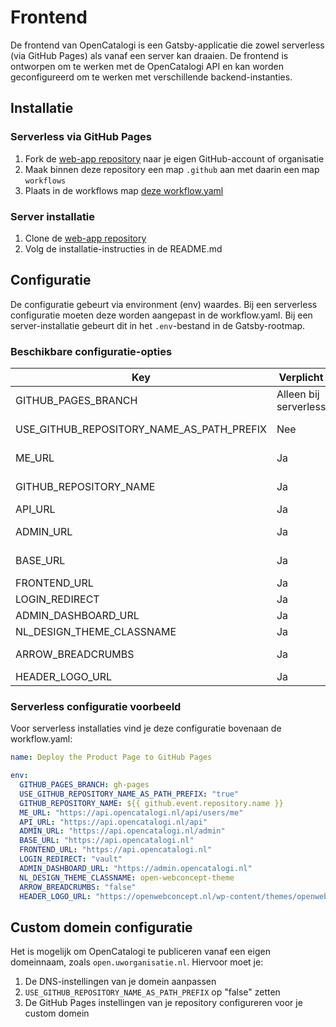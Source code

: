 # Frontend

De frontend van OpenCatalogi is een Gatsby-applicatie die zowel serverless (via GitHub Pages) als vanaf een server kan draaien. De frontend is ontworpen om te werken met de OpenCatalogi API en kan worden geconfigureerd om te werken met verschillende backend-instanties.

## Installatie

### Serverless via GitHub Pages

1. Fork de [web-app repository](https://github.com/OpenCatalogi/web-app) naar je eigen GitHub-account of organisatie
2. Maak binnen deze repository een map `.github` aan met daarin een map `workflows`
3. Plaats in de workflows map [deze workflow.yaml](https://raw.githubusercontent.com/OpenCatalogi/web-app/development/.github/workflows/opencatalogi-page-deploy.yml)

### Server installatie

1. Clone de [web-app repository](https://github.com/OpenCatalogi/web-app)
2. Volg de installatie-instructies in de README.md

## Configuratie

De configuratie gebeurt via environment (env) waardes. Bij een serverless configuratie moeten deze worden aangepast in de workflow.yaml. Bij een server-installatie gebeurt dit in het `.env`-bestand in de Gatsby-rootmap.

### Beschikbare configuratie-opties

| Key | Verplicht | Beschrijving | Type | Standaard/Voorbeeld |
|-----|-----------|--------------|------|-------------------|
| GITHUB_PAGES_BRANCH | Alleen bij serverless | De branch voor page building | string | gh-pages |
| USE_GITHUB_REPOSITORY_NAME_AS_PATH_PREFIX | Nee | Zet op "false" voor custom URL | boolean string | true |
| ME_URL | Ja | URL voor gebruikersgegevens | URL | `https://api.opencatalogi.nl/api/users/me` |
| GITHUB_REPOSITORY_NAME | Ja | GitHub organisatie filter | string | repository naam |
| API_URL | Ja | API basis URL | URL | `https://api.opencatalogi.nl/api` |
| ADMIN_URL | Ja | Admin interface URL | URL | `https://api.opencatalogi.nl/admin` |
| BASE_URL | Ja | Applicatie basis URL | URL | `https://api.opencatalogi.nl` |
| FRONTEND_URL | Ja | Frontend URL | URL | `https://api.opencatalogi.nl` |
| LOGIN_REDIRECT | Ja | Redirect na login | string | vault |
| ADMIN_DASHBOARD_URL | Ja | Dashboard URL | URL | `https://admin.opencatalogi.nl` |
| NL_DESIGN_THEME_CLASSNAME | Ja | NL Design thema | string | open-webconcept-theme |
| ARROW_BREADCRUMBS | Ja | Alternatieve breadcrumbs | boolean string | false |
| HEADER_LOGO_URL | Ja | Menu balk logo | URL | `https://openwebconcept.nl/...` |

### Serverless configuratie voorbeeld

Voor serverless installaties vind je deze configuratie bovenaan de workflow.yaml:

```yaml
name: Deploy the Product Page to GitHub Pages

env:
  GITHUB_PAGES_BRANCH: gh-pages
  USE_GITHUB_REPOSITORY_NAME_AS_PATH_PREFIX: "true"
  GITHUB_REPOSITORY_NAME: ${{ github.event.repository.name }}
  ME_URL: "https://api.opencatalogi.nl/api/users/me"
  API_URL: "https://api.opencatalogi.nl/api"
  ADMIN_URL: "https://api.opencatalogi.nl/admin"
  BASE_URL: "https://api.opencatalogi.nl"
  FRONTEND_URL: "https://api.opencatalogi.nl"
  LOGIN_REDIRECT: "vault"
  ADMIN_DASHBOARD_URL: "https://admin.opencatalogi.nl"
  NL_DESIGN_THEME_CLASSNAME: open-webconcept-theme
  ARROW_BREADCRUMBS: "false"
  HEADER_LOGO_URL: "https://openwebconcept.nl/wp-content/themes/openwebconcept/assets/src/images/logo@2x.png"
```

## Custom domein configuratie

Het is mogelijk om OpenCatalogi te publiceren vanaf een eigen domeinnaam, zoals `open.uworganisatie.nl`. Hiervoor moet je:

1. De DNS-instellingen van je domein aanpassen
2. `USE_GITHUB_REPOSITORY_NAME_AS_PATH_PREFIX` op "false" zetten
3. De GitHub Pages instellingen van je repository configureren voor je custom domein
